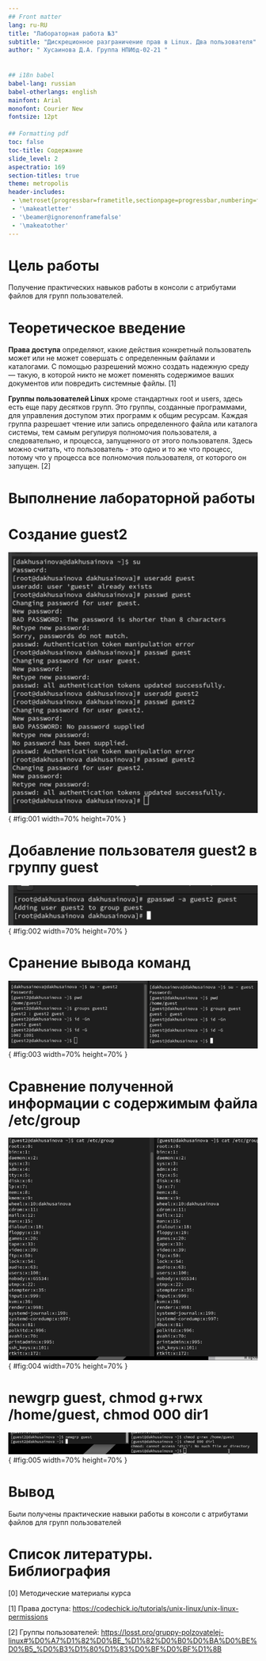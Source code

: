 ```yaml
---
## Front matter
lang: ru-RU
title: "Лабораторная работа №3"
subtitle: "Дискреционное разграничение прав в Linux. Два пользователя"
author: " Хусаинова Д.А. Группа НПИбд-02-21 "


## i18n babel
babel-lang: russian 
babel-otherlangs: english 
mainfont: Arial 
monofont: Courier New 
fontsize: 12pt

## Formatting pdf
toc: false
toc-title: Содержание
slide_level: 2
aspectratio: 169
section-titles: true
theme: metropolis
header-includes:
 - \metroset{progressbar=frametitle,sectionpage=progressbar,numbering=fraction}
 - '\makeatletter'
 - '\beamer@ignorenonframefalse'
 - '\makeatother'
---
```


# Цель работы

Получение практических навыков работы в консоли с атрибутами файлов для групп пользователей.

# Теоретическое введение

**Права доступа** определяют, какие действия конкретный пользователь может или не может совершать с определенным файлами и каталогами. С помощью разрешений можно создать надежную среду — такую, в которой никто не может поменять содержимое ваших документов или повредить системные файлы. [1]

**Группы пользователей Linux** кроме стандартных root и users, здесь есть еще пару десятков групп. Это группы, созданные программами, для управления доступом этих программ к общим ресурсам. Каждая группа разрешает чтение или запись определенного файла или каталога системы, тем самым регулируя полномочия пользователя, а следовательно, и процесса, запущенного от этого пользователя. Здесь можно считать, что пользователь - это одно и то же что процесс, потому что у процесса все полномочия пользователя, от которого он запущен. [2]

# Выполнение лабораторной работы

# Создание guest2 

![Добавление пользователя guest2](image/1.PNG){ #fig:001 width=70% height=70% }

# Добавление пользователя guest2 в группу guest 

![Добавление пользователя guest2 в группу guest](image/2.PNG){ #fig:002 width=70% height=70% }

# Сранение вывода команд

![Сранение вывода команд](image/3.PNG){ #fig:003 width=70% height=70% }

# Сравнение полученной информации с содержимым файла /etc/group

![Сравнение полученной информации с содержимым файла /etc/group](image/4.PNG){ #fig:004 width=70% height=70% }

# newgrp guest, chmod g+rwx /home/guest, chmod 000 dir1

![newgrp guest, chmod g+rwx /home/guest, chmod 000 dir1](image/5.PNG){ #fig:005 width=70% height=70% }

# Вывод

Были получены практические навыки работы в консоли с атрибутами файлов для групп пользователей

# Список литературы. Библиография

[0] Методические материалы курса

[1] Права доступа: https://codechick.io/tutorials/unix-linux/unix-linux-permissions

[2] Группы пользователей: https://losst.pro/gruppy-polzovatelej-linux#%D0%A7%D1%82%D0%BE_%D1%82%D0%B0%D0%BA%D0%BE%D0%B5_%D0%B3%D1%80%D1%83%D0%BF%D0%BF%D1%8B

